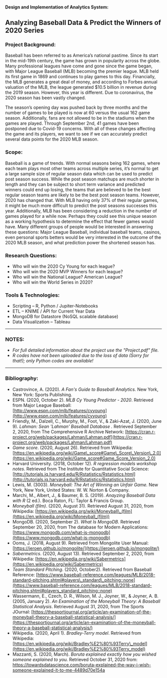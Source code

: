 #### Design and Implementation of Analytics System:
## Analyzing Baseball Data & Predict the Winners of 2020 Series

### Project Background:
Baseball has been referred to as America’s national pastime. Since its start in the mid-19th century, the game has grown in popularity across the globe. Many professional leagues have come and gone since the game began, with Major League Baseball (MLB) becoming the premier league. MLB held its first game in 1869 and continues to play games to this day. Financially, the MLB generates a great deal of money, and according to Forbes annual valuation of the MLB, the league generated $10.5 billion in revenue during the 2019 season. However, this year is different. Due to coronavirus, the 2020 season has been vastly changed. 
 
The season’s opening day was pushed back by three months and the number of games to be played is now at 60 versus the usual 162 game season. Additionally, fans are not allowed to be in the stadiums when the games are played. Through September 2nd, 41 games have been postponed due to Covid-19 concerns. With all of these changes affecting the game and its players, we want to see if we can accurately predict several data points for the 2020 MLB season.

### Scope:
Baseball is a game of trends. With normal seasons being 162 games, where each team plays most other teams across multiple series, it’s normal to get a large sample size of regular season data which can be used to predict post season success. While the post season matchups are much shorter in length and they can be subject to short term variance and predicted winners could end up losing, the teams that are believed to be the best regular season teams are likely to be the best post season teams. However, 2020 has changed that. With MLB having only 37% of their regular games, it might be much more difficult to predict the post seasons successes this year. Additionally, MLB has been considering a reduction in the number of games played for a while now. Perhaps they could see this unique season as a working hypothesis to determine the effect that fewer games would have. Many different groups of people would be interested in answering these questions: Major League Baseball, individual baseball teams, casinos, even personal sports betters would be very interested in the outcome of the 2020 MLB season, and what prediction power the shortened season has.

### Research Questions:
- Who will win the 2020 Cy Young for each league?
- Who will win the 2020 MVP Winners for each league?
- Who will win the National League? American League?
- Who will win the World Series in 2020?

### Tools & Technologies:
- Scripting – R, Python / Jupiter-Notebooks
- ETL – KNIME / API for Current Year Data
- MongoDB for Datastore (NoSQL scalable database)
- Data Visualization – Tableau
---
### NOTES: 
- *For full detailed information about the project use the "Project.pdf" file.*
- *R codes have not been uploaded due to the loss of data (Sorry for that!); only Python codes are available!*
---
### Bibliography:
- Castrovince, A. (2020). _A Fan&#39;s Guide to Baseball Analytics._ New York, New York: Sports Publishing.
- ESPN. (2020, October 2). _MLB Cy Young Predictor - 2020_. Retrieved from Major League Baseball: [http://www.espn.com/mlb/features/cyyoung](http://www.espn.com/mlb/features/cyyoung)
- Friendly, M., Dalzell, C., Murphy, M., Foot, V., &amp; Zaki-Azat, J. (2020, June 9). _Lahman: Sean &#39;Lahman&#39; Baseball Database ._ Retrieved September 2, 2020, from The Comprehensive R Archive Network: [https://cran.r-project.org/web/packages/Lahman/Lahman.pdf](https://cran.r-project.org/web/packages/Lahman/Lahman.pdf)
- _Game score_. (2020, August 26). Retrieved from Wikipedia: [https://en.wikipedia.org/wiki/Game\_score#Game\_Score\_Version\_2.0](https://en.wikipedia.org/wiki/Game_score#Game_Score_Version_2.0)
- Harvard University. (2018, October 12). _R regression models workshop notes_. Retrieved from The Institute for Quantitative Social Science: [http://tutorials.iq.harvard.edu/R/Rstatistics/Rstatistics.html](http://tutorials.iq.harvard.edu/R/Rstatistics/Rstatistics.html)
- Lewis, M. (3003). _Moneyball: The Art of Winning an Unfair Game._ New York, New York, United States: W. W. Norton &amp; Company.
- Marchi, M., Albert, J., &amp; Baumer, B. S. (2019). _Anayzing Baseball Data with R_ (2 ed.). Boca Raton, FL: Taylor &amp; Francis Group.
- _Moneyball (film)_. (2020, August 31). Retrieved August 31, 2020, from Wikipedia: [https://en.wikipedia.org/wiki/Moneyball\_(film](https://en.wikipedia.org/wiki/Moneyball_(film))
- MongoDB. (2020, September 2). _What Is MongoDB_. Retrieved September 20, 2020, from The database for Modern Applications: [https://www.mongodb.com/what-is-mongodb](https://www.mongodb.com/what-is-mongodb)
- Ooms, J. (2018, August 9). Retrieved from Mongolite User Manual: [https://jeroen.github.io/mongolite/](https://jeroen.github.io/mongolite/)
- _Sabermetrics_. (2020, August 13). Retrieved September 2, 2020, from Wikipedia: [https://en.wikipedia.org/wiki/Sabermetrics](https://en.wikipedia.org/wiki/Sabermetrics)
- _Team Standard Pitching_. (2020, October2). Retrieved from Baseball Reference: [https://www.baseball-reference.com/leagues/MLB/2018-standard-pitching.shtml#players\_standard\_pitching::none](https://www.baseball-reference.com/leagues/MLB/2018-standard-pitching.shtml#players_standard_pitching::none)
- Wassermann, E., Czech, D. R., Wilson, M. J., Joyner, W., &amp; Joyner, A. B. (2005, January 2). _An Examination of the Moneyball Theory: A Baseball Statistical Analysis_. Retrieved August 31, 2020, from The Sports JOurnal: [https://thesportjournal.org/article/an-examination-of-the-moneyball-theory-a-baseball-statistical-analysis/](https://thesportjournal.org/article/an-examination-of-the-moneyball-theory-a-baseball-statistical-analysis/)
- Wikipedia. (2020, April 1). _Bradley-Terry model_. Retrieved from Wikipedia: [https://en.wikipedia.org/wiki/Bradley%E2%80%93Terry\_model](https://en.wikipedia.org/wiki/Bradley%E2%80%93Terry_model)
- Mazzanti, S. (2020, March). _Boruta explained exactly how you wished someone explained to you._ Retrieved October 31, 2020 from: https://towardsdatascience.com/boruta-explained-the-way-i-wish-someone-explained-it-to-me-4489d70e154a
